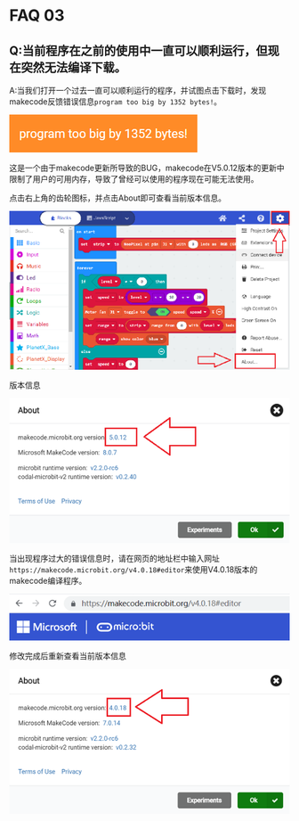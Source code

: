 # FAQ 03
## Q:当前程序在之前的使用中一直可以顺利运行，但现在突然无法编译下载。
A:当我们打开一个过去一直可以顺利运行的程序，并试图点击下载时，发现makecode反馈错误信息`program too big by 1352 bytes!`。

![](images/FAQ-microbit-03-01.png)

这是一个由于makecode更新所导致的BUG，makecode在V5.0.12版本的更新中限制了用户的可用内存，导致了曾经可以使用的程序现在可能无法使用。

点击右上角的齿轮图标，并点击About即可查看当前版本信息。

![](./images/FAQ-microbit-03-02.png)

版本信息

![](./images/FAQ-microbit-03-03.png)

当出现程序过大的错误信息时，请在网页的地址栏中输入网址`https://makecode.microbit.org/v4.0.18#editor`来使用V4.0.18版本的makecode编译程序。

![](./images/FAQ-microbit-03-04.png)

修改完成后重新查看当前版本信息

![](./images/FAQ-microbit-03-05.png)










